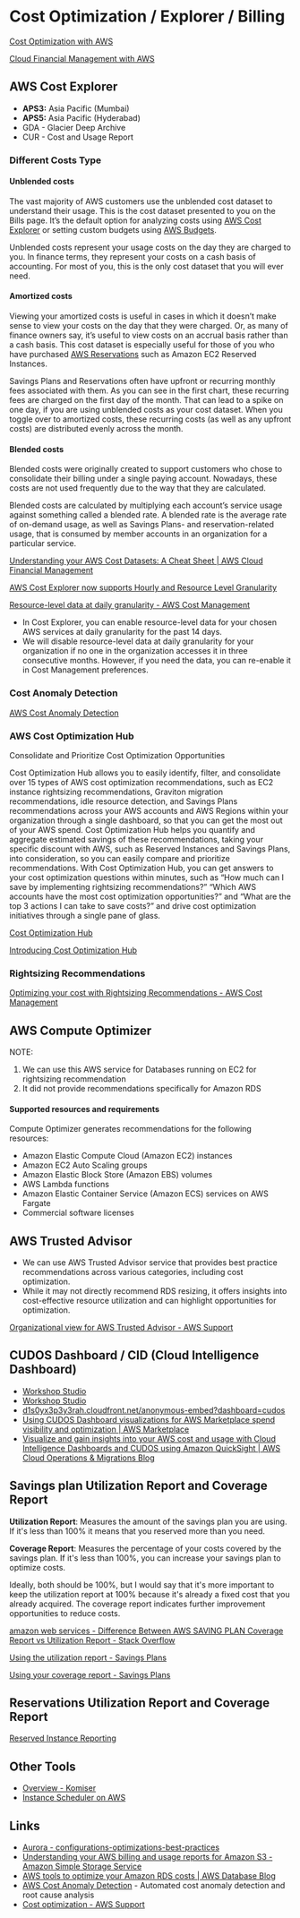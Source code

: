# Cost Optimization / Explorer / Billing

[Cost Optimization with AWS](https://aws.amazon.com/aws-cost-management/cost-optimization/)

[Cloud Financial Management with AWS](https://aws.amazon.com/aws-cost-management/)

## AWS Cost Explorer

- **APS3:** Asia Pacific (Mumbai)
- **APS5:** Asia Pacific (Hyderabad)
- GDA - Glacier Deep Archive
- CUR - Cost and Usage Report

### Different Costs Type

#### Unblended costs

The vast majority of AWS customers use the unblended cost dataset to understand their usage. This is the cost dataset presented to you on the Bills page. It’s the default option for analyzing costs using [AWS Cost Explorer](https://aws.amazon.com/aws-cost-management/aws-cost-explorer/) or setting custom budgets using [AWS Budgets](https://aws.amazon.com/aws-cost-management/aws-budgets/).

Unblended costs represent your usage costs on the day they are charged to you. In finance terms, they represent your costs on a cash basis of accounting. For most of you, this is the only cost dataset that you will ever need.

#### Amortized costs

Viewing your amortized costs is useful in cases in which it doesn’t make sense to view your costs on the day that they were charged. Or, as many of finance owners say, it’s useful to view costs on an accrual basis rather than a cash basis. This cost dataset is especially useful for those of you who have purchased [AWS Reservations](https://aws.amazon.com/aws-cost-management/reserved-instance-reporting/) such as Amazon EC2 Reserved Instances.

Savings Plans and Reservations often have upfront or recurring monthly fees associated with them. As you can see in the first chart, these recurring fees are charged on the first day of the month. That can lead to a spike on one day, if you are using unblended costs as your cost dataset. When you toggle over to amortized costs, these recurring costs (as well as any upfront costs) are distributed evenly across the month.

#### Blended costs

Blended costs were originally created to support customers who chose to consolidate their billing under a single paying account. Nowadays, these costs are not used frequently due to the way that they are calculated.

Blended costs are calculated by multiplying each account’s service usage against something called a blended rate. A blended rate is the average rate of on-demand usage, as well as Savings Plans- and reservation-related usage, that is consumed by member accounts in an organization for a particular service.

[Understanding your AWS Cost Datasets: A Cheat Sheet | AWS Cloud Financial Management](https://aws.amazon.com/blogs/aws-cloud-financial-management/understanding-your-aws-cost-datasets-a-cheat-sheet/)

[AWS Cost Explorer now supports Hourly and Resource Level Granularity](https://aws.amazon.com/about-aws/whats-new/2019/11/aws-cost-explorer-supports-hourly-resource-level-granularity/)

[Resource-level data at daily granularity - AWS Cost Management](https://docs.aws.amazon.com/cost-management/latest/userguide/ce-resource-daily.html)

- In Cost Explorer, you can enable resource-level data for your chosen AWS services at daily granularity for the past 14 days.
- We will disable resource-level data at daily granularity for your organization if no one in the organization accesses it in three consecutive months. However, if you need the data, you can re-enable it in Cost Management preferences.

### Cost Anomaly Detection

[AWS Cost Anomaly Detection](https://aws.amazon.com/aws-cost-management/aws-cost-anomaly-detection/)

### AWS Cost Optimization Hub

Consolidate and Prioritize Cost Optimization Opportunities

Cost Optimization Hub allows you to easily identify, filter, and consolidate over 15 types of AWS cost optimization recommendations, such as EC2 instance rightsizing recommendations, Graviton migration recommendations, idle resource detection, and Savings Plans recommendations across your AWS accounts and AWS Regions within your organization through a single dashboard, so that you can get the most out of your AWS spend. Cost Optimization Hub helps you quantify and aggregate estimated savings of these recommendations, taking your specific discount with AWS, such as Reserved Instances and Savings Plans, into consideration, so you can easily compare and prioritize recommendations. With Cost Optimization Hub, you can get answers to your cost optimization questions within minutes, such as “How much can I save by implementing rightsizing recommendations?” “Which AWS accounts have the most cost optimization opportunities?” and “What are the top 3 actions I can take to save costs?” and drive cost optimization initiatives through a single pane of glass.

[Cost Optimization Hub](https://aws.amazon.com/aws-cost-management/cost-optimization-hub/)

[Introducing Cost Optimization Hub](https://aws.amazon.com/about-aws/whats-new/2023/11/cost-optimization-hub/)

### Rightsizing Recommendations

[Optimizing your cost with Rightsizing Recommendations - AWS Cost Management](https://docs.aws.amazon.com/cost-management/latest/userguide/ce-rightsizing.html)

## AWS Compute Optimizer

NOTE:

1. We can use this AWS service for Databases running on EC2 for rightsizing recommendation
2. It did not provide recommendations specifically for Amazon RDS

#### Supported resources and requirements

Compute Optimizer generates recommendations for the following resources:

- Amazon Elastic Compute Cloud (Amazon EC2) instances
- Amazon EC2 Auto Scaling groups
- Amazon Elastic Block Store (Amazon EBS) volumes
- AWS Lambda functions
- Amazon Elastic Container Service (Amazon ECS) services on AWS Fargate
- Commercial software licenses

## AWS Trusted Advisor

- We can use AWS Trusted Advisor service that provides best practice recommendations across various categories, including cost optimization.
- While it may not directly recommend RDS resizing, it offers insights into cost-effective resource utilization and can highlight opportunities for optimization.

[Organizational view for AWS Trusted Advisor - AWS Support](https://docs.aws.amazon.com/awssupport/latest/user/organizational-view.html)

## CUDOS Dashboard / CID (Cloud Intelligence Dashboard)

- [Workshop Studio](https://catalog.workshops.aws/awscid/en-US/faqs)
- [Workshop Studio](https://catalog.workshops.aws/awscid/en-US)
- [d1s0yx3p3y3rah.cloudfront.net/anonymous-embed?dashboard=cudos](https://d1s0yx3p3y3rah.cloudfront.net/anonymous-embed?dashboard=cudos)
- [Using CUDOS Dashboard visualizations for AWS Marketplace spend visibility and optimization | AWS Marketplace](https://aws.amazon.com/blogs/awsmarketplace/using-cudos-dashboard-visualizations-aws-marketplace-spend-visibility-optimization/)
- [Visualize and gain insights into your AWS cost and usage with Cloud Intelligence Dashboards and CUDOS using Amazon QuickSight | AWS Cloud Operations & Migrations Blog](https://aws.amazon.com/blogs/mt/visualize-and-gain-insights-into-your-aws-cost-and-usage-with-cloud-intelligence-dashboards-using-amazon-quicksight/)

## Savings plan Utilization Report and Coverage Report

**Utilization Report**: Measures the amount of the savings plan you are using. If it's less than 100% it means that you reserved more than you need.

**Coverage Report**: Measures the percentage of your costs covered by the savings plan. If it's less than 100%, you can increase your savings plan to optimize costs.

Ideally, both should be 100%, but I would say that it's more important to keep the utilization report at 100% because it's already a fixed cost that you already acquired. The coverage report indicates further improvement opportunities to reduce costs.

[amazon web services - Difference Between AWS SAVING PLAN Coverage Report vs Utilization Report - Stack Overflow](https://stackoverflow.com/questions/72490474/difference-between-aws-saving-plan-coverage-report-vs-utilization-report)

[Using the utilization report - Savings Plans](https://docs.aws.amazon.com/savingsplans/latest/userguide/ce-sp-usingPR.html)

[Using your coverage report - Savings Plans](https://docs.aws.amazon.com/savingsplans/latest/userguide/ce-sp-usingCR.html)

## Reservations Utilization Report and Coverage Report

[Reserved Instance Reporting](https://aws.amazon.com/aws-cost-management/reserved-instance-reporting/)

## Other Tools

- [Overview - Komiser](https://docs.komiser.io/welcome/overview)
- [Instance Scheduler on AWS](https://aws.amazon.com/solutions/implementations/instance-scheduler-on-aws/)

## Links

- [Aurora - configurations-optimizations-best-practices](databases/sql-databases/aws-aurora/configurations-optimizations-best-practices.md)
- [Understanding your AWS billing and usage reports for Amazon S3 - Amazon Simple Storage Service](https://docs.aws.amazon.com/AmazonS3/latest/userguide/aws-usage-report-understand.html)
- [AWS tools to optimize your Amazon RDS costs | AWS Database Blog](https://aws.amazon.com/blogs/database/aws-tools-to-optimize-your-amazon-rds-costs/)
- [AWS Cost Anomaly Detection](https://aws.amazon.com/aws-cost-management/aws-cost-anomaly-detection/) - Automated cost anomaly detection and root cause analysis
- [Cost optimization - AWS Support](https://docs.aws.amazon.com/awssupport/latest/user/cost-optimization-checks.html)
